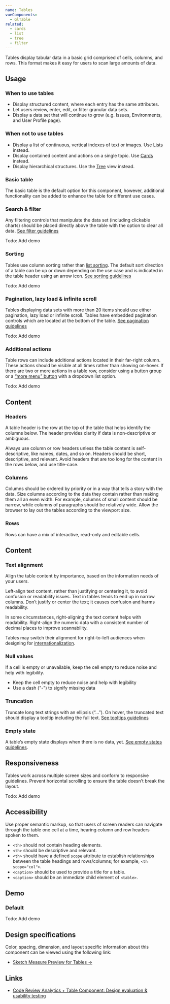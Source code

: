 ```yaml
---
name: Tables
vueComponents: 
  - GlTable
related:
  - cards
  - list
  - tree
  - filter
---
```


Tables display tabular data in a basic grid comprised of cells, columns, and rows. This format makes it easy for users to scan large amounts of data. 

## Usage

### When to use tables

- Display structured content, where each entry has the same attributes.
- Let users review, enter, edit, or filter granular data sets.
- Display a data set that will continue to grow (e.g. Issues, Environments, and User Profile page).

### When not to use tables

- Display a list of continuous, vertical indexes of text or images. Use [Lists](/components/list) instead.
- Display contained content and actions on a single topic. Use [Cards](/components/cards) instead.
- Display hierarchical structures. Use the [Tree](/components/tree) view instead.

### Basic table

The basic table is the default option for this component, however, additional functionality can be added to enhance the table for different use cases.

### Search & filter

Any filtering controls that manipulate the data set (including clickable charts) should be placed directly above the table with the option to clear all data. [See filter guidelines](/components/filter)

Todo: Add demo

### Sorting

Tables use column sorting rather than [list sorting](/components/sorting). The default sort direction of a table can be up or down depending on the use case and is indicated in the table header using an arrow icon. [See sorting guidelines](/components/sorting/)

Todo: Add demo

### Pagination, lazy load & infinite scroll

Tables displaying data sets with more than 20 items should use either pagination, lazy load or infinite scroll. Tables have embedded pagination controls which are located at the bottom of the table. [See pagination guidelines](/components/pagination)

Todo: Add demo

### Additional actions

Table rows can include additional actions located in their far-right column. These actions should be visible at all times rather than showing on-hover. If there are two or more actions in a table row, consider using a button group or a [“more menu” button](/components/button#ellipsis) with a dropdown list option.

Todo: Add demo

## Content

### Headers

A table header is the row at the top of the table that helps identify the columns below. The header provides clarity if data is non-descriptive or ambiguous. 

Always use column or row headers unless the table content is self-descriptive, like names, dates, and so on. Headers should be short, descriptive, and relevant. Avoid headers that are too long for the content in the rows below, and use title-case.

### Columns

Columns should be ordered by priority or in a way that tells a story with the data. Size columns according to the data they contain rather than making them all an even width. For example, columns of small content should be narrow, while columns of paragraphs should be relatively wide. Allow the browser to lay out the tables according to the viewport size.

### Rows

Rows can have a mix of interactive, read-only and editable cells. 

## Content

### Text alignment

Align the table content by importance, based on the information needs of your users. 

Left-align text content, rather than justifying or centering it, to avoid confusion or readability issues. Text in tables tends to end up in narrow columns. Don’t justify or center the text; it causes confusion and harms readability.

In some circumstances, right-aligning the text content helps with readability. Right-align the numeric data with a consistent number of decimal places to improve scannability.

Tables may switch their alignment for right-to-left audiences when designing for [internationalization](/usability/i18n).

### Null values

If a cell is empty or unavailable, keep the cell empty to reduce noise and help with legibility.

- Keep the cell empty to reduce noise and help with legibility
- Use a dash ("-") to signify missing data

### Truncation

Truncate long text strings with an ellipsis (“…”). On hover, the truncated text should display a tooltip including the full text. [See tooltips guidelines](/components/tooltips)

### Empty state

A table’s empty state displays when there is no data, yet. [See empty states guidelines](/regions/empty-states).

## Responsiveness

Tables work across multiple screen sizes and conform to responsive guidelines. Prevent horizontal scrolling to ensure the table doesn’t break the layout. 

Todo: Add demo

## Accessibility

Use proper semantic markup, so that users of screen readers can navigate through the table one cell at a time, hearing column and row headers spoken to them.

- `<th>` should not contain heading elements.
- `<th>` should be descriptive and relevant.
- `<th>` should have a defined `scope` attribute to establish relationships between the table headings and rows/columns; for example, `<th scope="col">`.
- `<caption>` should be used to provide a title for a table.
- `<caption>` should be an immediate child element of `<table>`.

## Demo

### Default

Todo: Add demo

## Design specifications

Color, spacing, dimension, and layout specific information about this component can be viewed using the following link:

- [Sketch Measure Preview for Tables →](https://gitlab-org.gitlab.io/gitlab-design/hosted/design-gitlab-specs/tables-spec-previews/)

## Links

- [Code Review Analytics + Table Component: Design evaluation & usability testing](https://gitlab.com/groups/gitlab-org/-/epics/2954)

